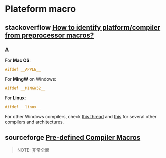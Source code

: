 # Plateform macro

## stackoverflow [How to identify platform/compiler from preprocessor macros?](https://stackoverflow.com/questions/4605842/how-to-identify-platform-compiler-from-preprocessor-macros)



### [A](https://stackoverflow.com/a/4605893)

For **Mac OS**:

```cpp
#ifdef __APPLE__
```

For **MingW** on Windows:

```cpp
#ifdef __MINGW32__
```

For **Linux**:

```cpp
#ifdef __linux__
```

For other Windows compilers, check [this thread](https://stackoverflow.com/questions/430424/how-can-i-detect-the-operating-system-in-c-c) and [this](https://stackoverflow.com/questions/152016/detecting-cpu-architecture-compile-time/152067#152067) for several other compilers and architectures.

## sourceforge [Pre-defined Compiler Macros](https://sourceforge.net/p/predef/)

> NOTE: 非常全面

